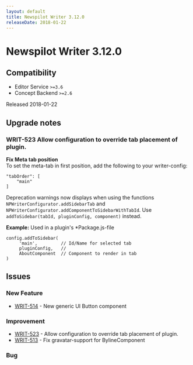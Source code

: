 ```yaml
---
layout: default
title: Newspilot Writer 3.12.0
releaseDate: 2018-01-22
---
```

<div class="jumbotron">
    <h1>Newspilot Writer 3.12.0</h1>    
    <h2>Compatibility</h2>
    <ul>
        <li>Editor Service <code>>=3.6</code></li>
        <li>Concept Backend <code>>=2.6</code></li>
    </ul>
</div>

Released 2018-01-22



## Upgrade notes  
         
### WRIT-523 Allow configuration to override tab placement of plugin. 
**Fix Meta tab position**  
To set the meta-tab in first position, add the following to your writer-config:
```
"tabOrder": [
    "main"
]
```

Deprecation warnings now displays when using the functions `NPWriterConfigurator.addSidebarTab` and `NPWriterConfigurator.addComponentToSidebarWithTabId`. Use `addToSidebar(tabId, pluginConfig, component)` instead.


**Example:** Used in a plugin's *Package.js-file
```
config.addToSidebar(
     'main',         // Id/Name for selected tab
     pluginConfig,   //
     AboutComponent  // Component to render in tab
)
```        



## Issues  


### New Feature 
 
 * [WRIT-514](https://jira.infomaker.se/browse/WRIT-514) - New generic UI Button component 


### Improvement 
 
 * [WRIT-523](https://jira.infomaker.se/browse/WRIT-523) - Allow configuration to override tab placement of plugin.  
 * [WRIT-513](https://jira.infomaker.se/browse/WRIT-513) - Fix gravatar-support for BylineComponent 


### Bug 



